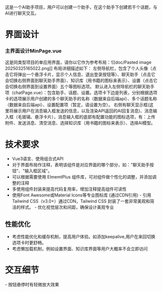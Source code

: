 这是一个AI助手项目，用户可以创建一个助手，在这个助手下创建若干个话题，与AI进行聊天交互。

# 界面设计

### 主界面设计MinPage.vue

这是同类型项目的单应用界面，请你以它作为参考布局：![[doc/Pasted image 20250325165022.png]]
布局详细描述如下：
左侧导航栏，包含了个人头像（点击它将弹出一个悬浮卡片，显示个人信息、退出登录按钮等）、聊天助手（点击它会切换右侧界面到聊天助手界面）、知识库（用书籍的图标来表示）、设置（点击它会切换右侧界面到设置界面）五个等图标选项。
默认进入左侧导航栏的聊天助手项（chatPage.vue）：包含助手、话题、设置。选项卡下边是列表，分别根据选项卡的选项展示用户创建的多个聊天助手的名称（数据来自后端api）、多个话题名称（数据来自后端api）、设置配置项（暂定，请设置为空）。
右侧有聊天显示框(这里将展示用户在消息输入框发送的信息，以及渲染API返回的AI回复消息)、消息输入框（毛玻璃、悬浮卡片），消息输入框的底部有配置功能的图标选项，有：上传附件、发送消息、清空消息、选择知识库（用书籍的图标来表示）、选择AI模型。

# 技术要求

- Vue3语言、使用组合式API
- 对于界面布局作注释，表明该组件是对应界面的哪个部分，如："聊天助手按钮"、"输入框区域"。
- 可以根据需要使用 ElmemtPlus 组件库，可对组件做个性化的调整，并添加调整的注释
- 多使用组件封装来提高代码复用率，增加注释提高组件可读性
- 使用Font Awesome或Material Icons等专业图标库 (通过CDN引用)
  - 引用Tailwind CSS（v3.0+）通过CDN，Tailwind CSS 封装了一套非常美观和简洁的样式。
  - 优化视觉层次和间距，确保设计美观专业

## 性能优化

- 考虑性能优化和缓存机制，提高用户体验。如添加keepalive,用户在来回切换选项卡时更舒畅。
- 考虑懒加载机制，例如设置界面、知识库界面等用户大概率不会立即访问

# 交互细节

- 按钮悬停时有轻微放大效果
